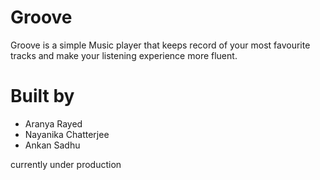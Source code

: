 # Groove
Groove is a simple Music player that keeps record of your most favourite tracks and make your listening experience more fluent.

# Built by
- Aranya Rayed
- Nayanika Chatterjee
- Ankan Sadhu

currently under production